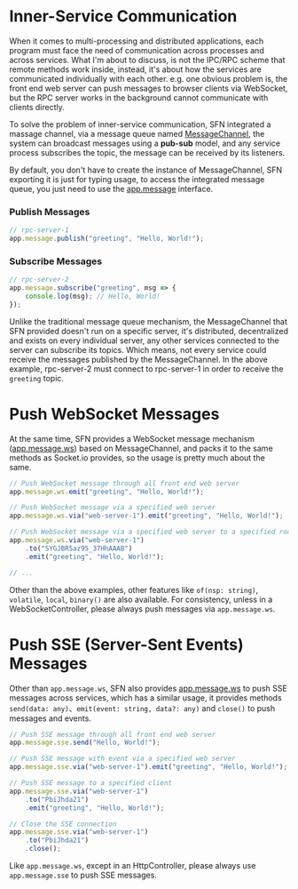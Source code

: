 <!-- title: Message Channel; order: 7 -->

# Inner-Service Communication

When it comes to multi-processing and distributed applications, each program
must face the need of communication across processes and across services. What 
I'm about to discuss, is not the IPC/RPC scheme that remote methods work
inside, instead, it's about how the services are communicated individually
with each other. e.g. one obvious problem is, the front end web server can push
messages to browser clients via WebSocket, but the RPC server works in the
background cannot communicate with clients directly.

To solve the problem of inner-service communication, SFN integrated a
massage channel, via a message queue named
[MessageChannel](/api/v1/MessageChannel), the system can broadcast messages
using a **pub-sub** model, and any service process subscribes the topic, the
message can be received by its listeners.

By default, you don't have to create the instance of MessageChannel, SFN 
exporting it is just for typing usage, to access the integrated message queue,
you just need to use the [app.message](/api/v1/MessageChannel#app_message)
interface.

### Publish Messages

```typescript
// rpc-server-1
app.message.publish("greeting", "Hello, World!");
```

### Subscribe Messages

```typescript
// rpc-server-2
app.message.subscribe("greeting", msg => {
    console.log(msg); // Hello, World!
});
```

Unlike the traditional message queue mechanism, the MessageChannel that SFN 
provided doesn't run on a specific server, it's distributed, decentralized and
exists on every individual server, any other services connected to the server
can subscribe its topics. Which means, not every service could receive the
messages published by the MessageChannel. In the above example, rpc-server-2 
must connect to rpc-server-1 in order to receive the `greeting` topic.

# Push WebSocket Messages

At the same time, SFN provides a WebSocket message mechanism
([app.message.ws](/api/v1/MessageChannel#app_message_ws)) based on
MessageChannel, and packs it to the same methods as Socket.io provides, so the
usage is pretty much about the same.

```typescript
// Push WebSocket message through all front end web server
app.message.ws.emit("greeting", "Hello, World!");

// Push WebSocket message via a specified web server
app.message.ws.via("web-server-1").emit("greeting", "Hello, World!");

// Push WebSocket message via a specified web server to a specified room
app.message.ws.via("web-server-1")
    .to("SYGJBR5az95_37HhAAAB")
    .emit("greeting", "Hello, World!");

// ...
```

Other than the above examples, other features like `of(nsp: string)`,
`volatile`, `local`, `binary()` are also available. For consistency, unless in a
WebSocketController, please always push messages via `app.message.ws`.

# Push SSE (Server-Sent Events) Messages

Other than `app.message.ws`, SFN also provides
[app.message.ws](/api/v1/MessageChannel#app_message_ws) to push SSE messages
across services, which has a similar usage, it provides methods
`send(data: any)`、`emit(event: string, data?: any)` and `close()` to push 
messages and events.

```typescript
// Push SSE message through all front end web server
app.message.sse.send("Hello, World!");

// Push SSE message with event via a specified web server
app.message.sse.via("web-server-1").emit("greeting", "Hello, World!");

// Push SSE message to a specified client
app.message.sse.via("web-server-1")
    .to("PbiJhda21")
    .emit("greeting", "Hello, World!");

// Close the SSE connection
app.message.sse.via("web-server-1")
    .to("PbiJhda21")
    .close();
```

Like `app.message.ws`, except in an HttpController, please always use 
`app.message.sse` to push SSE messages.
